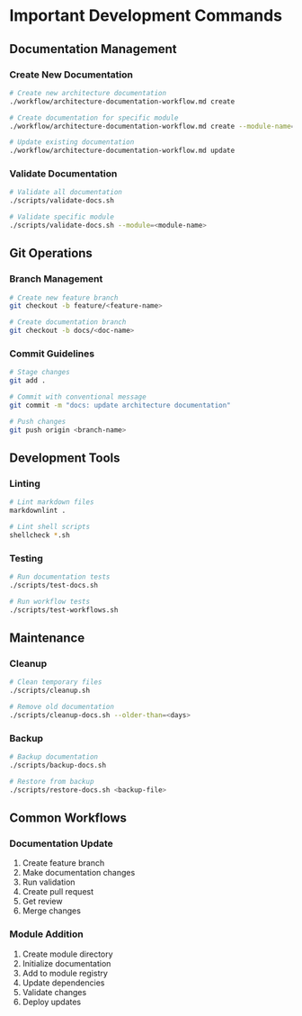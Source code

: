 # Important Development Commands

## Documentation Management

### Create New Documentation
```bash
# Create new architecture documentation
./workflow/architecture-documentation-workflow.md create

# Create documentation for specific module
./workflow/architecture-documentation-workflow.md create --module-name=<module-name>

# Update existing documentation
./workflow/architecture-documentation-workflow.md update
```

### Validate Documentation
```bash
# Validate all documentation
./scripts/validate-docs.sh

# Validate specific module
./scripts/validate-docs.sh --module=<module-name>
```

## Git Operations

### Branch Management
```bash
# Create new feature branch
git checkout -b feature/<feature-name>

# Create documentation branch
git checkout -b docs/<doc-name>
```

### Commit Guidelines
```bash
# Stage changes
git add .

# Commit with conventional message
git commit -m "docs: update architecture documentation"

# Push changes
git push origin <branch-name>
```

## Development Tools

### Linting
```bash
# Lint markdown files
markdownlint .

# Lint shell scripts
shellcheck *.sh
```

### Testing
```bash
# Run documentation tests
./scripts/test-docs.sh

# Run workflow tests
./scripts/test-workflows.sh
```

## Maintenance

### Cleanup
```bash
# Clean temporary files
./scripts/cleanup.sh

# Remove old documentation
./scripts/cleanup-docs.sh --older-than=<days>
```

### Backup
```bash
# Backup documentation
./scripts/backup-docs.sh

# Restore from backup
./scripts/restore-docs.sh <backup-file>
```

## Common Workflows

### Documentation Update
1. Create feature branch
2. Make documentation changes
3. Run validation
4. Create pull request
5. Get review
6. Merge changes

### Module Addition
1. Create module directory
2. Initialize documentation
3. Add to module registry
4. Update dependencies
5. Validate changes
6. Deploy updates 
